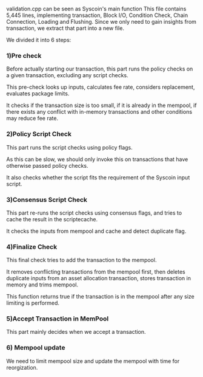 validation.cpp can be seen as Syscoin's main function
This file contains 5,445 lines, implementing transaction, Block I/O, Condition Check, Chain Connection, Loading and Flushing.
Since we only need to gain insights from transaction, we extract that part into a new file.

We divided it into 6 steps:

### 1)Pre check
Before actually starting our transaction, this part runs the policy checks on a given transaction, excluding any script checks.

This pre-check looks up inputs, calculates fee rate, considers replacement, evaluates package limits. 

It checks if the transaction size is too small, if it is already in the mempool, if there exists any conflict with in-memory transactions and other conditions may reduce fee rate.

### 2)Policy Script Check
This part runs the script checks using policy flags. 

As this can be slow, we should only invoke this on transactions that have otherwise passed policy checks. 

It also checks whether the script fits the requirement of the Syscoin input script.

### 3)Consensus Script Check
This part re-runs the script checks using consensus flags, and tries to cache the result in the scriptecache. 

It checks the inputs from mempool and cache and detect duplicate flag.

### 4)Finalize Check
This final check tries to add the transaction to the mempool. 

It removes conflicting transactions from the mempool first, then deletes duplicate inputs from an asset allocation transaction, stores transaction in memory and trims mempool. 

This function returns true if the transaction is in the mempool after any size limiting is performed.

### 5)Accept Transaction in MemPool 
This part mainly decides when we accept a transaction.


### 6) Mempool update
We need to limit mempool size and update the mempool with time for reorgization.

